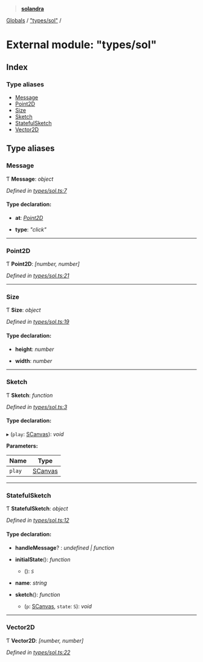 > **[solandra](../README.md)**

[Globals](../README.md) / ["types/sol"](_types_sol_.md) /

# External module: "types/sol"

## Index

### Type aliases

* [Message](_types_sol_.md#message)
* [Point2D](_types_sol_.md#point2d)
* [Size](_types_sol_.md#size)
* [Sketch](_types_sol_.md#sketch)
* [StatefulSketch](_types_sol_.md#statefulsketch)
* [Vector2D](_types_sol_.md#vector2d)

## Type aliases

###  Message

Ƭ **Message**: *object*

*Defined in [types/sol.ts:7](https://github.com/jamesporter/solandra/blob/02e2cc9/src/lib/types/sol.ts#L7)*

#### Type declaration:

* **at**: *[Point2D](_types_sol_.md#point2d)*

* **type**: *"click"*

___

###  Point2D

Ƭ **Point2D**: *[number, number]*

*Defined in [types/sol.ts:21](https://github.com/jamesporter/solandra/blob/02e2cc9/src/lib/types/sol.ts#L21)*

___

###  Size

Ƭ **Size**: *object*

*Defined in [types/sol.ts:19](https://github.com/jamesporter/solandra/blob/02e2cc9/src/lib/types/sol.ts#L19)*

#### Type declaration:

* **height**: *number*

* **width**: *number*

___

###  Sketch

Ƭ **Sketch**: *function*

*Defined in [types/sol.ts:3](https://github.com/jamesporter/solandra/blob/02e2cc9/src/lib/types/sol.ts#L3)*

#### Type declaration:

▸ (`play`: [SCanvas](../classes/_scanvas_.scanvas.md)): *void*

**Parameters:**

Name | Type |
------ | ------ |
`play` | [SCanvas](../classes/_scanvas_.scanvas.md) |

___

###  StatefulSketch

Ƭ **StatefulSketch**: *object*

*Defined in [types/sol.ts:12](https://github.com/jamesporter/solandra/blob/02e2cc9/src/lib/types/sol.ts#L12)*

#### Type declaration:

* **handleMessage**? : *undefined | function*

* **initialState**(): *function*

  * (): *`S`*

* **name**: *string*

* **sketch**(): *function*

  * (`p`: [SCanvas](../classes/_scanvas_.scanvas.md), `state`: `S`): *void*

___

###  Vector2D

Ƭ **Vector2D**: *[number, number]*

*Defined in [types/sol.ts:22](https://github.com/jamesporter/solandra/blob/02e2cc9/src/lib/types/sol.ts#L22)*
